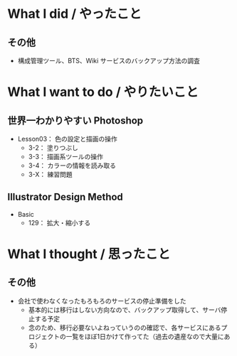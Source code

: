 # What I did / やったこと
## その他
- 構成管理ツール、BTS、Wiki サービスのバックアップ方法の調査

# What I want to do / やりたいこと
## 世界一わかりやすい Photoshop
- Lesson03： 色の設定と描画の操作
    - 3-2： 塗りつぶし
    - 3-3： 描画系ツールの操作
    - 3-4： カラーの情報を読み取る
    - 3-X： 練習問題

## Illustrator Design Method
- Basic
    - 129： 拡大・縮小する

# What I thought / 思ったこと
## その他
- 会社で使わなくなったもろもろのサービスの停止準備をした
    - 基本的には移行はしない方向なので、バックアップ取得して、サーバ停止する予定
    - 念のため、移行必要ないよねっていうのの確認で、各サービスにあるプロジェクトの一覧をほぼ1日かけて作ってた（過去の遺産なので大量にある）
